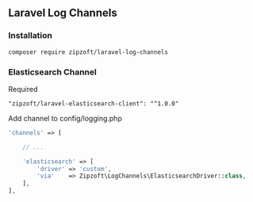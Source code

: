 ## Laravel Log Channels

### Installation
```
composer require zipzoft/laravel-log-channels
```


### Elasticsearch Channel
Required
```
"zipzoft/laravel-elasticsearch-client": "^1.0.0"
```
Add channel to config/logging.php
```php
'channels' => [

    // ...

    'elasticsearch' => [
        'driver' => 'custom',
        'via'    => Zipzoft\LogChannels\ElasticsearchDriver::class,
    ],
],
```
